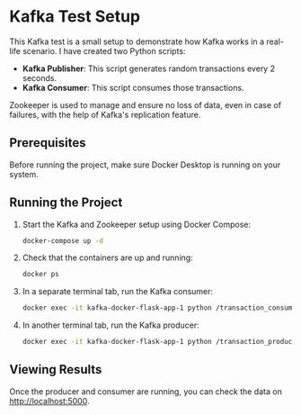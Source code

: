 # Kafka Test Setup

This Kafka test is a small setup to demonstrate how Kafka works in a real-life scenario. I have created two Python scripts:
- **Kafka Publisher**: This script generates random transactions every 2 seconds.
- **Kafka Consumer**: This script consumes those transactions.

Zookeeper is used to manage and ensure no loss of data, even in case of failures, with the help of Kafka's replication feature.

## Prerequisites
Before running the project, make sure Docker Desktop is running on your system.

## Running the Project

1. Start the Kafka and Zookeeper setup using Docker Compose:
    ```bash
    docker-compose up -d
    ```

2. Check that the containers are up and running:
    ```bash
    docker ps
    ```

3. In a separate terminal tab, run the Kafka consumer:
    ```bash
    docker exec -it kafka-docker-flask-app-1 python /transaction_consumer.py
    ```

4. In another terminal tab, run the Kafka producer:
    ```bash
    docker exec -it kafka-docker-flask-app-1 python /transaction_producer.py
    ```

## Viewing Results

Once the producer and consumer are running, you can check the data on [http://localhost:5000](http://localhost:5000).

